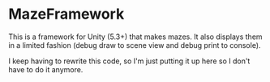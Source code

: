 # MazeFramework 

This is a framework for Unity (5.3+) that makes mazes. It also displays them in a limited fashion (debug draw to scene view and debug print to console).

I keep having to rewrite this code, so I'm just putting it up here so I don't have to do it anymore.

